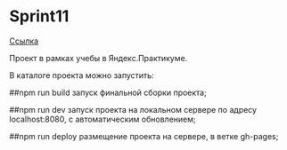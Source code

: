 # Sprint11

[Ссылка](https://shestakovaelena.github.io/sprint11/)

Проект в рамках учебы в Яндекс.Практикуме.

В каталоге проекта можно запустить:

##npm run build
    запуск финальной сборки проекта;

##npm run dev
    запуск проекта на локальном сервере по адресу localhost:8080, с автоматическим обновлением;

##npm run deploy
    размещение проекта на сервере, в ветке gh-pages;